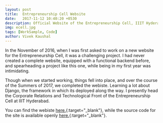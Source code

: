 ```yaml
---
layout: post
title:  Entrepreneurship Cell Website
date:   2017-11-12 10:40:20 +0530
description: Official Website of the Entrepreneurship Cell, IIIT Hyderabad
img: ecell.jpg
tags: [WorkSample, Code]
author: Vivek Kaushal
---
```

In the November of 2016, when I was first asked to work on a new website for the Entrepreneurship Cell, it was a challenging project. I had never created a complete website, equipped with a functional backend before, and spearheading a project like this one, while being in my first year was intimidating.

Though when we started working, things fell into place, and over the course of the Summers of 2017, we completed the webiste. Learning a lot about Django, the framework in which its deployed along the way. I presently head the Corporate Relations and Technological Front of the Entrepreneurship Cell at IIIT Hyderabad.

You can find the webiste [here.][website]{:target="_blank"}, while the source code for the site is available openly [here.][github]{:target="_blank"}.

[website]: https://ecell.iiit.ac.in
[github]: https://github.com/gokulbnr/E-Cell-Website


<!-- Declaring images
![Yosh Ginsu]({{site.baseurl}}/assets/img/yosh-ginsu.jpg) -->
